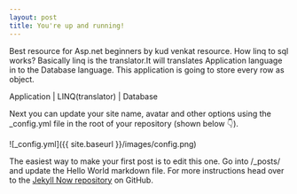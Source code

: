 ```yaml
---
layout: post
title: You're up and running!
---
```

Best resource for Asp.net beginners by kud venkat resource.
How linq to sql works?
Basically linq is the translator.It will translates Application language in to the Database language.
This application is going to store every row as object.

Application
    |
    LINQ(translator)
    |
Database	 



Next you can update your site name, avatar and other options using the _config.yml file in the root of your repository (shown below :point_down:).

![_config.yml]({{ site.baseurl }}/images/config.png)

The easiest way to make your first post is to edit this one. Go into /_posts/ and update the Hello World markdown file. For more instructions head over to the [Jekyll Now repository](https://github.com/barryclark/jekyll-now) on GitHub.